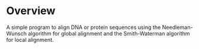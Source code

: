 # Overview

A simple program to align DNA or protein sequences using the Needleman-Wunsch algorithm for global alignment and the Smith-Waterman algorithm for local alignment.
